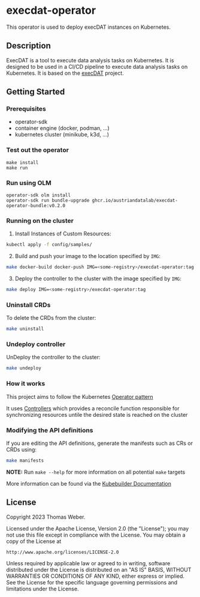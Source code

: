 # execdat-operator

This operator is used to deploy execDAT instances on Kubernetes.

## Description

ExecDAT is a tool to execute data analysis tasks on Kubernetes. It is designed to be used in a CI/CD pipeline to execute data analysis tasks on Kubernetes. It is based on the [execDAT](execd.at) project.

## Getting Started

### Prerequisites

* operator-sdk
* container engine (docker, podman, ...)
* kubernetes cluster (minikube, k3d, ...)

### Test out the operator

```shell
make install
make run
```

### Run using OLM

```shell
operator-sdk olm install
operator-sdk run bundle-upgrade ghcr.io/austriandatalab/execdat-operator-bundle:v0.2.0
```

### Running on the cluster

1. Install Instances of Custom Resources:

```sh
kubectl apply -f config/samples/
```

2. Build and push your image to the location specified by `IMG`:

```sh
make docker-build docker-push IMG=<some-registry>/execdat-operator:tag
```

3. Deploy the controller to the cluster with the image specified by `IMG`:

```sh
make deploy IMG=<some-registry>/execdat-operator:tag
```

### Uninstall CRDs

To delete the CRDs from the cluster:

```sh
make uninstall
```

### Undeploy controller

UnDeploy the controller to the cluster:

```sh
make undeploy
```

### How it works

This project aims to follow the Kubernetes [Operator pattern](https://kubernetes.io/docs/concepts/extend-kubernetes/operator/)

It uses [Controllers](https://kubernetes.io/docs/concepts/architecture/controller/)
which provides a reconcile function responsible for synchronizing resources untile the desired state is reached on the cluster

### Modifying the API definitions

If you are editing the API definitions, generate the manifests such as CRs or CRDs using:

```sh
make manifests
```

**NOTE:** Run `make --help` for more information on all potential `make` targets

More information can be found via the [Kubebuilder Documentation](https://book.kubebuilder.io/introduction.html)

## License

Copyright 2023 Thomas Weber.

Licensed under the Apache License, Version 2.0 (the "License");
you may not use this file except in compliance with the License.
You may obtain a copy of the License at

    http://www.apache.org/licenses/LICENSE-2.0

Unless required by applicable law or agreed to in writing, software
distributed under the License is distributed on an "AS IS" BASIS,
WITHOUT WARRANTIES OR CONDITIONS OF ANY KIND, either express or implied.
See the License for the specific language governing permissions and
limitations under the License.
